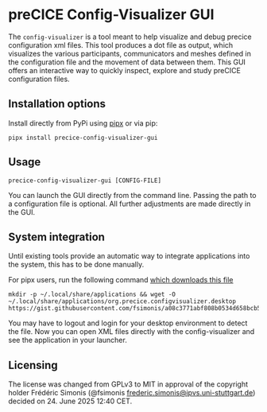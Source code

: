 # preCICE Config-Visualizer GUI

The `config-visualizer` is a tool meant to help visualize and debug precice configuration xml files. This tool produces a dot file as output, which visualizes the various participants, communicators and meshes defined in the configuration file and the movement of data between them.
This GUI offers an interactive way to quickly inspect, explore and study preCICE configuration files.

## Installation options

Install directly from PyPi using [pipx](https://pipx.pypa.io/stable/) or via pip:

```
pipx install precice-config-visualizer-gui
```

## Usage

```
precice-config-visualizer-gui [CONFIG-FILE]
```

You can launch the GUI directly from the command line.
Passing the path to a configuration file is optional.
All further adjustments are made directly in the GUI.

## System integration

Until existing tools provide an automatic way to integrate applications into the system, this has to be done manually.

For pipx users, run the following command [which downloads this file](https://gist.githubusercontent.com/fsimonis/a08c3771abf808b0534d658bcb563f90/raw/10717f5b2afbf2d3c05ecb9f5c7eeaae4bbe868a/org.precice.configvisualizer.desktop)

```console
mkdir -p ~/.local/share/applications && wget -O ~/.local/share/applications/org.precice.configvisualizer.desktop https://gist.githubusercontent.com/fsimonis/a08c3771abf808b0534d658bcb563f90/raw/10717f5b2afbf2d3c05ecb9f5c7eeaae4bbe868a/org.precice.configvisualizer.desktop
```

You may have to logout and login for your desktop environment to detect the file.
Now you can open XML files directly with the config-visualizer and see the application in your launcher.

## Licensing

The license was changed from GPLv3 to MIT in approval of the copyright holder Frédéric Simonis (@fsimonis frederic.simonis@ipvs.uni-stuttgart.de) decided on 24. June 2025 12:40 CET.

